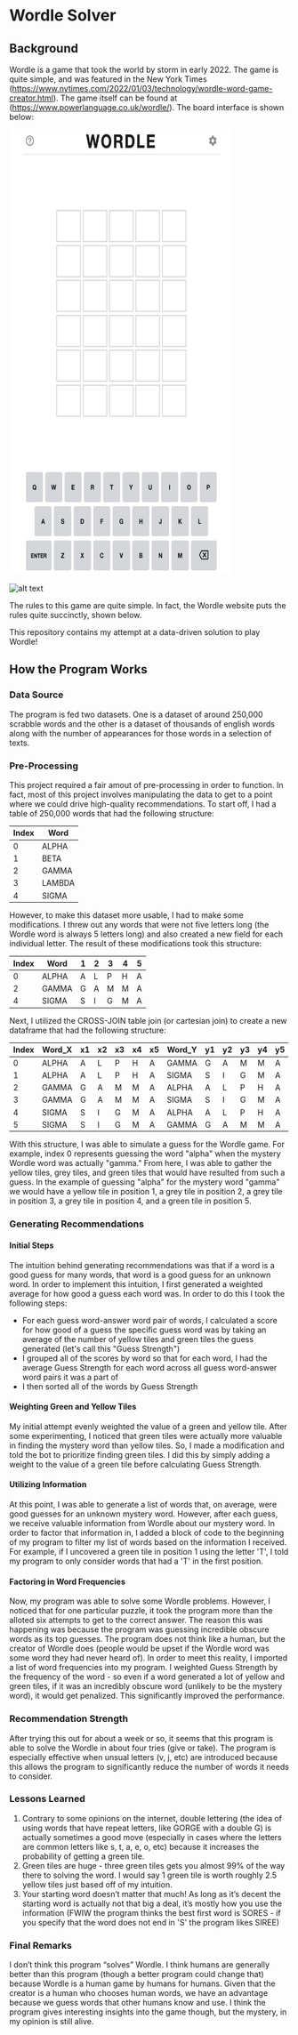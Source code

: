 # Wordle Solver

## Background

Wordle is a game that took the world by storm in early 2022. The game is quite simple, and was featured in the New York Times (https://www.nytimes.com/2022/01/03/technology/wordle-word-game-creator.html). The game itself can be found at (https://www.powerlanguage.co.uk/wordle/). The board interface is shown below:

<img src="https://github.com/aks5bx/wordle/blob/main/wordle.png" width="400" height="800"/>

![alt text](https://github.com/aks5bx/wordle/blob/main/wordl.png)

The rules to this game are quite simple. In fact, the Wordle website puts the rules quite succinctly, shown below. 

This repository contains my attempt at a data-driven solution to play Wordle! 

## How the Program Works 

### Data Source 

The program is fed two datasets. One is a dataset of around 250,000 scrabble words and the other is a dataset of thousands of english words along with the number of appearances for those words in a selection of texts. 

### Pre-Processing 

This project required a fair amout of pre-processing in order to function. In fact, most of this project involves manipulating the data to get to a point where we could drive high-quality recommendations. To start off, I had a table of 250,000 words that had the following structure: 

Index | Word |
--- | ---
0 | ALPHA 
1 | BETA 
2 | GAMMA
3 | LAMBDA
4 | SIGMA

However, to make this dataset more usable, I had to make some modifications. I threw out any words that were not five letters long (the Wordle word is always 5 letters long) and also created a new field for each individual letter. The result of these modifications took this structure: 

Index | Word | 1 | 2 | 3 | 4 | 5 |
--- | --- | --- | --- | --- | --- | ---
0 | ALPHA | A | L | P | H | A 
2 | GAMMA | G | A | M | M | A
4 | SIGMA | S | I | G | M | A

Next, I utilized the CROSS-JOIN table join (or cartesian join) to create a new dataframe that had the following structure: 

Index | Word_X | x1 | x2 | x3 | x4 | x5 | Word_Y | y1 | y2 | y3 | y4 | y5 |
--- | --- | --- | --- | --- | --- | --- | --- | --- | --- | --- | --- | ---
0 | ALPHA | A | L | P | H | A | GAMMA | G | A | M | M | A
1 | ALPHA | A | L | P | H | A | SIGMA | S | I | G | M | A
2 | GAMMA | G | A | M | M | A | ALPHA | A | L | P | H | A 
3 | GAMMA | G | A | M | M | A | SIGMA | S | I | G | M | A 
4 | SIGMA | S | I | G | M | A | ALPHA | A | L | P | H | A 
5 | SIGMA | S | I | G | M | A | GAMMA | G | A | M | M | A

With this structure, I was able to simulate a guess for the Wordle game. For example, index 0 represents guessing the word "alpha" when the mystery Wordle word was actually "gamma." From here, I was able to gather the yellow tiles, grey tiles, and green tiles that would have resulted from such a guess. In the example of guessing "alpha" for the mystery word "gamma" we would have a yellow tile in position 1, a grey tile in position 2, a grey tile in position 3, a grey tile in position 4, and a green tile in position 5. 

### Generating Recommendations 

#### Initial Steps

The intuition behind generating recommendations was that if a word is a good guess for many words, that word is a good guess for an unknown word. In order to implement this intuition, I first generated a weighted average for how good a guess each word was. In order to do this I took the following steps:
- For each guess word-answer word pair of words, I calculated a score for how good of a guess the specific guess word was by taking an average of the number of yellow tiles and green tiles the guess generated (let's call this "Guess Strength")
- I grouped all of the scores by word so that for each word, I had the average Guess Strength for each word across all guess word-answer word pairs it was a part of 
- I then sorted all of the words by Guess Strength 

#### Weighting Green and Yellow Tiles

My initial attempt evenly weighted the value of a green and yellow tile. After some experimenting, I noticed that green tiles were actually more valuable in finding the mystery word than yellow tiles. So, I made a modification and told the bot to prioritize finding green tiles. I did this by simply adding a weight to the value of a green tile before calculating Guess Strength. 

#### Utilizing Information

At this point, I was able to generate a list of words that, on average, were good guesses for an unknown mystery word. However, after each guess, we receive valuable information from Wordle about our mystery word. In order to factor that information in, I added a block of code to the beginning of my program to filter my list of words based on the information I received. For example, if I uncovered a green tile in position 1 using the letter 'T', I told my program to only consider words that had a 'T' in the first position. 

#### Factoring in Word Frequencies 

Now, my program was able to solve some Wordle problems. However, I noticed that for one particular puzzle, it took the program more than the alloted six attempts to get to the correct answer. The reason this was happening was because the program was guessing incredible obscure words as its top guesses. The program does not think like a human, but the creator of Wordle does (people would be upset if the Wordle word was some word they had never heard of). In order to meet this reality, I imported a list of word frequencies into my program. I weighted Guess Strength by the frequency of the word - so even if a word generated a lot of yellow and green tiles, if it was an incredibly obscure word (unlikely to be the mystery word), it would get penalized. This significantly improved the performance. 


### Recommendation Strength 

After trying this out for about a week or so, it seems that this program is able to solve the Wordle in about four tries (give or take). The program is especially effective when unsual letters (v, j, etc) are introduced because this allows the program to significantly reduce the number of words it needs to consider. 

### Lessons Learned 

1. Contrary to some opinions on the internet, double lettering (the idea of using words that have repeat letters, like GORGE with a double G) is actually sometimes a good move (especially in cases where the letters are common letters like s, t, a, e, o, etc) because it increases the probability of getting a green tile. 
2. Green tiles are huge - three green tiles gets you almost 99% of the way there to solving the word. I would say 1 green tile is worth roughly 2.5 yellow tiles just based off of my intuition. 
3. Your starting word doesn’t matter that much! As long as it’s decent the starting word is actually not that big a deal, it’s mostly how you use the information (FWIW the program thinks the best first word is SORES - if you specify that the word does not end in 'S' the program likes SIREE)

### Final Remarks 

I don’t think this program “solves” Wordle. I think humans are generally better than this program (though a better program could change that) because Wordle is a human game by humans for humans. Given that the creator is a human who chooses human words, we have an advantage because we guess words that other humans know and use. I think the program gives interesting insights into the game though, but the mystery, in my opinion is still alive. 
